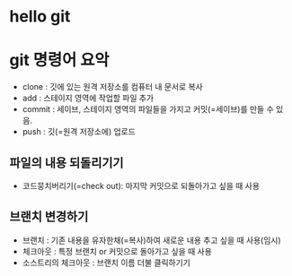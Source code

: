 # hello git

# git 명령어 요악

- clone : 깃에 있는 원격 저장소를 컴퓨터 내 문서로 복사
- add : 스테이지 영역에 작업할 파일 추가
- commit : 세이브, 스테이지 영역의 파일들을 가지고 커밋(=세이브)를 만들 수 있음.
- push : 깃(=원격 저장소에) 업로드


## 파일의 내용 되돌리기기

-  코드뭉치버리기(=check out): 마지막 커밋으로 되돌아가고 싶을 때 사용

## 브랜치  변경하기

- 브랜치 : 기존 내용을 유자한채(=복사)하여 새로운 내용 추고 싶을 때 사용(임시)
- 체크아웃 : 특정 브랜치 or 커밋으로 돌아가고 싶을 때 사용
- 소스트리의 체크아웃 : 브랜치 이름 더불 클릭하기기

